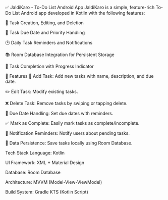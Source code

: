 ✅ JaldiKaro - To-Do List Android App
JaldiKaro is a simple, feature-rich To-Do List Android app developed in Kotlin with the following features:

🎯 Task Creation, Editing, and Deletion

📆 Task Due Date and Priority Handling

🕒 Daily Task Reminders and Notifications

📚 Room Database Integration for Persistent Storage

📌 Task Completion with Progress Indicator







🚀 Features
📝 Add Task: Add new tasks with name, description, and due date.

✏️ Edit Task: Modify existing tasks.

❌ Delete Task: Remove tasks by swiping or tapping delete.

📆 Due Date Handling: Set due dates with reminders.

✅ Mark as Complete: Easily mark tasks as complete/incomplete.

🔔 Notification Reminders: Notify users about pending tasks.

💾 Data Persistence: Save tasks locally using Room Database.






 Tech Stack
Language: Kotlin

UI Framework: XML + Material Design

Database: Room Database

Architecture: MVVM (Model-View-ViewModel)

Build System: Gradle KTS (Kotlin Script)



